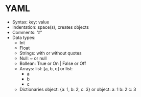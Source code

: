 # YAML

- Syntax:
key: value
- Indentation: space(s), creates objects
- Comments: '#'
- Data types:
  - Int
  - Float
  - Strings: with or without quotes
  - Null: ~ or null
  - Bollean: True or On | False or Off
  - Arrays:
    list: [a, b, c] or
    list:
      - a
      - b
      - c
  - Dictionaries
    object: {a: 1, b: 2, c: 3} or
    object:
      a: 1
      b: 2
      c: 3